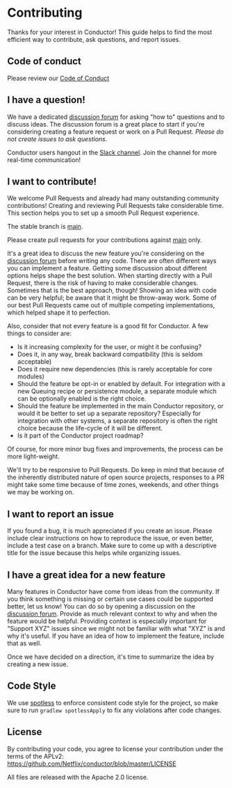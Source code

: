 # Contributing
Thanks for your interest in Conductor!
This guide helps to find the most efficient way to contribute, ask questions, and report issues.

Code of conduct
-----

Please review our [Code of Conduct](https://orkes.io/orkes-conductor-community-code-of-conduct)

I have a question!
-----

We have a dedicated [discussion forum](https://github.com/conductor-oss/conductor/discussions) for asking "how to" questions and to discuss ideas. The discussion forum is a great place to start if you're considering creating a feature request or work on a Pull Request.
*Please do not create issues to ask questions.*

Conductor users hangout in the [Slack channel](https://join.slack.com/t/orkes-conductor/shared_invite/zt-xyxqyseb-YZ3hwwAgHJH97bsrYRnSZg).  Join the channel for more real-time communication! 

I want to contribute!
------

We welcome Pull Requests and already had many outstanding community contributions!
Creating and reviewing Pull Requests take considerable time. This section helps you to set up a smooth Pull Request experience.

The stable branch is [main](https://github.com/conductor-oss/conductor/tree/main).

Please create pull requests for your contributions against [main](https://github.com/conductor-oss/conductor/tree/main) only.

It's a great idea to discuss the new feature you're considering on the [discussion forum](https://github.com/conductor-oss/conductor/discussions) before writing any code. There are often different ways you can implement a feature. Getting some discussion about different options helps shape the best solution. When starting directly with a Pull Request, there is the risk of having to make considerable changes. Sometimes that is the best approach, though! Showing an idea with code can be very helpful; be aware that it might be throw-away work. Some of our best Pull Requests came out of multiple competing implementations, which helped shape it to perfection.

Also, consider that not every feature is a good fit for Conductor. A few things to consider are:

* Is it increasing complexity for the user, or might it be confusing?
* Does it, in any way, break backward compatibility (this is seldom acceptable)
* Does it require new dependencies (this is rarely acceptable for core modules)
* Should the feature be opt-in or enabled by default. For integration with a new Queuing recipe or persistence module, a separate module which can be optionally enabled is the right choice.  
* Should the feature be implemented in the main Conductor repository, or would it be better to set up a separate repository? Especially for integration with other systems, a separate repository is often the right choice because the life-cycle of it will be different.
* Is it part of the Conductor project roadmap?

Of course, for more minor bug fixes and improvements, the process can be more light-weight.

We'll try to be responsive to Pull Requests. Do keep in mind that because of the inherently distributed nature of open source projects, responses to a PR might take some time because of time zones, weekends, and other things we may be working on.

I want to report an issue
-----

If you found a bug, it is much appreciated if you create an issue. Please include clear instructions on how to reproduce the issue, or even better, include a test case on a branch. Make sure to come up with a descriptive title for the issue because this helps while organizing issues.

I have a great idea for a new feature
----
Many features in Conductor have come from ideas from the community. If you think something is missing or certain use cases could be supported better, let us know! You can do so by opening a discussion on the [discussion forum](https://github.com/conductor-oss/conductor/discussions). Provide as much relevant context to why and when the feature would be helpful. Providing context is especially important for "Support XYZ" issues since we might not be familiar with what "XYZ" is and why it's useful. If you have an idea of how to implement the feature, include that as well.

Once we have decided on a direction, it's time to summarize the idea by creating a new issue.

## Code Style
We use [spotless](https://github.com/diffplug/spotless) to enforce consistent code style for the project, so make sure to run `gradlew spotlessApply` to fix any violations after code changes.

## License

By contributing your code, you agree to license your contribution under the terms of the APLv2: https://github.com/Netflix/conductor/blob/master/LICENSE

All files are released with the Apache 2.0 license.


